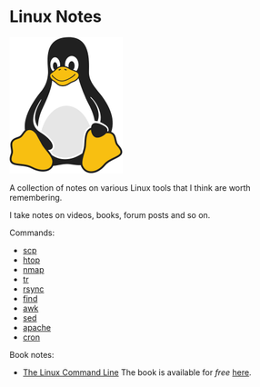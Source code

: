 # Linux Notes 

![Linux Penguin Logo](img/penguin.png)

A collection of notes on various Linux tools that I think are worth
remembering. 

I take notes on videos, books, forum posts and so on.

Commands:

- [scp](tools/scp.md)
- [htop](tools/htop.md)
- [nmap](tools/nmap.md)
- [tr](tools/tr.md)
- [rsync](tools/rsync.md)
- [find](tools/find.md)
- [awk](tools/awk.md)
- [sed](tools/sed.md)
- [apache](tools/apache.md)
- [cron](tools/cron.md)

Book notes:

- [The Linux Command Line](book-tlcl/00-intro.md)
  The book is available for *free* 
  [here](https://www.linuxcommand.org/tlcl.php).
